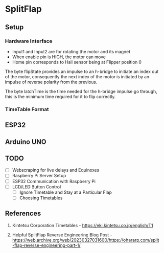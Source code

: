 # SplitFlap
## Setup
### Hardware Interface
 - Input1 and Input2 are for rotating the motor and its magnet
 - When enable pin is HIGH, the motor can move 
 - Home pin corresponds to Hall sensor being at Flipper position 0

The byte flipState provides an impulse to an h-bridge to initiate an index out of the motor, consequently the next index of the motor is initiated by an impulse of reverse polarity from the previous.

The byte latchTime is the time needed for the h-bridge impulse go through, this is the minimum time required for it to flip correctly.

### TimeTable Format


## ESP32


## Arduino UNO


## TODO
- [ ] Webscraping for live delays and Equinoxes
- [ ] Raspberry Pi Server Setup
- [ ] ESP32 Communication with Raspberry Pi
- [ ] LCD/LED Button Control
  - [ ] Ignore Timetable and Stay at a Particular Flap
  - [ ] Choosing Timetables

## References
1. Kintetsu Corporation Timetables - https://eki.kintetsu.co.jp/english/T1

2. Helpful SplitFlap Reverse Engineering Blog Post - https://web.archive.org/web/20230327031600/https://ohararp.com/split-flap-reverse-engineering-part-1/
